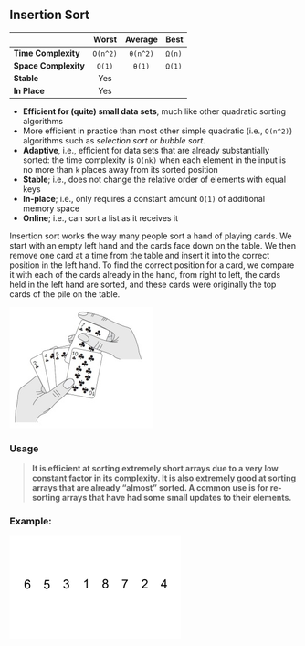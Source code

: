 ## Insertion Sort

|  | Worst | Average | Best |
|:--|:-:|:-:|---|
| __Time Complexity__ | `O(n^2)` | `θ(n^2)` | `Ω(n)` |
| __Space Complexity__ | `O(1)` | `θ(1)` | `Ω(1)` |
| __Stable__ | Yes |
| __In Place__ | Yes |

* __Efficient for (quite) small data sets__, much like other quadratic sorting algorithms
* More efficient in practice than most other simple quadratic (i.e., `O(n^2)`) algorithms such as _selection sort_ or _bubble sort_.
* __Adaptive__, i.e., efficient for data sets that are already substantially sorted: the time complexity is `O(nk)` when each element in the input is no more than `k` places away from its sorted position
* __Stable__; i.e., does not change the relative order of elements with equal keys
* __In-place__; i.e., only requires a constant amount `O(1)` of additional memory space
* __Online__; i.e., can sort a list as it receives it

Insertion sort works the way many people sort a hand of playing cards. We start with an empty left hand and the cards face down on the table. We then remove one card at a time from the table and insert it into the correct position in the left hand. To find the correct position for a card, we compare it with each of the cards already in the hand, from right to left, the cards held in the left hand are sorted, and these cards were originally the top cards of the pile on the table.

![cards](./images/cards.jpg)

### Usage

> __It is efficient at sorting extremely short arrays due to a very low constant factor in its complexity. It is also extremely good at sorting arrays that are already “almost” sorted. A common use is for re-sorting arrays that have had some small updates to their elements.__

### Example:

![insertion-sort](./images/insertion-sort.gif)